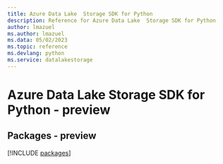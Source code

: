 ```yaml
---
title: Azure Data Lake  Storage SDK for Python
description: Reference for Azure Data Lake  Storage SDK for Python
author: lmazuel
ms.author: lmazuel
ms.data: 05/02/2023
ms.topic: reference
ms.devlang: python
ms.service: datalakestorage
---
```

# Azure Data Lake  Storage SDK for Python - preview
## Packages - preview
[!INCLUDE [packages](data-lake--storage-index.md)]